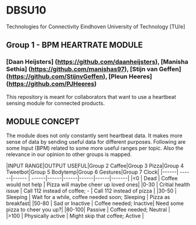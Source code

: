 # DBSU10
Technologies for Connectivity 
Eindhoven University of Technology [TU/e]

## Group 1 - BPM HEARTRATE MODULE
### [Daan Heijsters] (https://github.com/daanheijsters), [Manisha Sethia] (https://github.com/manishas97), [Stijn van Geffen] (https://github.com/StijnvGeffen), [Pleun Heeres] (https://github.com/PJHeeres)
This repository is meant for collaborators that want to use a heartbeat sensing module for connected products.

## MODULE CONCEPT
The module does not only constantly sent heartbeat data. It makes more sense of data by sending useful data for different purposes.
Following are some Input (BPM) related to some more useful ranges per topic. Also the relevance in our opinion to other groups is mapped.

|INPUT RANGE|OUTPUT USEFUL|Group 2 Caffee|Group 3 Pizza|Group 4 Tweetbot|Group 5 Bodytemp|Group 6 Gestures|Group 7 Clock|
|------| ------|------ | ------|------|------|------|------|-------| 
|<0    | Dead | Coffee would not help  | Pizza will maybe cheer up loved ones| 
|0-30  | Critial health issue  | Call 112 instead of coffee; -  | Call 112 instead of pizza |
|30-50 | Sleeping  | Wait for a while, coffee needed soon; Sleeping | Pizza as breakfast| 
|50-80 | Sad or Inactive   | Coffee needed; Inactive| Need some pizza to cheer you up?| 
|80-100| Passive  | Coffee needed; Neutral |                 
|>100  | Physically active | Might skip that coffee; Active |

